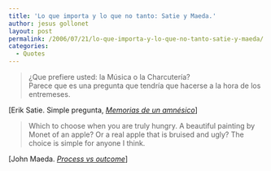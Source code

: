 ```yaml
---
title: 'Lo que importa y lo que no tanto: Satie y Maeda.'
author: jesus gollonet
layout: post
permalink: /2006/07/21/lo-que-importa-y-lo-que-no-tanto-satie-y-maeda/
categories:
  - Quotes
---
```

> ¿Que prefiere usted: la Música o la Charcutería?  
> Parece que es una pregunta que tendría que hacerse a la hora de los entremeses. 

[Erik Satie. Simple pregunta, [*Memorias de un amnésico*][1]]

> Which to choose when you are truly hungry. A beautiful painting by Monet of an apple? Or a real apple that is bruised and ugly? The choice is simple for anyone I think.

[John Maeda. [*Process vs outcome*][2]]

 [1]: http://www.ccapitalia.net/reso/resenias/satie/satie.htm
 [2]: http://weblogs.media.mit.edu/SIMPLICITY/archives/000360.html